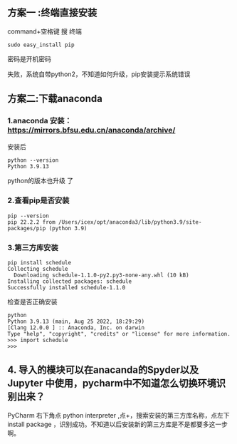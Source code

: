 ## 方案一 :终端直接安装

command+空格键 搜 终端

```
sudo easy_install pip
```

密码是开机密码

失败，系统自带python2，不知道如何升级，pip安装提示系统错误

### 



## 方案二:下载anaconda

### 1.anaconda 安装：https://mirrors.bfsu.edu.cn/anaconda/archive/

安装后

```
python --version
Python 3.9.13
```

python的版本也升级 了



### 2.查看pip是否安装

```
pip --version 
pip 22.2.2 from /Users/icex/opt/anaconda3/lib/python3.9/site-packages/pip (python 3.9)
```

### 3.第三方库安装

```
pip install schedule
Collecting schedule
  Downloading schedule-1.1.0-py2.py3-none-any.whl (10 kB)
Installing collected packages: schedule
Successfully installed schedule-1.1.0
```

检查是否正确安装

```
python
Python 3.9.13 (main, Aug 25 2022, 18:29:29) 
[Clang 12.0.0 ] :: Anaconda, Inc. on darwin
Type "help", "copyright", "credits" or "license" for more information.
>>> import schedule
>>> 

```



## 4. 导入的模块可以在anacanda的Spyder以及Jupyter 中使用，pycharm中不知道怎么切换环境识别出来？

PyCharm  右下角点 python interpreter ,点+，搜索安装的第三方库名称，点左下install package ，识别成功。不知道以后安装新的第三方库是不是都要多这一步啊。

